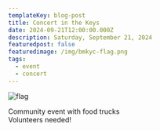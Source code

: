 ```yaml
---
templateKey: blog-post
title: Concert in the Keys
date: 2024-09-21T12:00:00.000Z
description: Saturday, September 21, 2024
featuredpost: false
featuredimage: /img/bmkyc-flag.png
tags:
  - event
  - concert
---
```

![flag](/img/bmkyc-flag.png)

Community event with food trucks \
Volunteers needed!